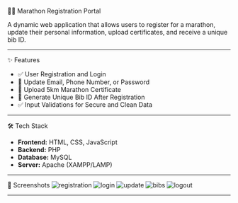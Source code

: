 
 🏃‍♂️ Marathon Registration Portal

A dynamic web application that allows users to register for a marathon, update their personal information, upload certificates, and receive a unique bib ID.

---

 ✨ Features

- ✅ User Registration and Login
- 🔄 Update Email, Phone Number, or Password
- 📄 Upload 5km Marathon Certificate
- 🧾 Generate Unique Bib ID After Registration
- ✅ Input Validations for Secure and Clean Data

---

 🛠️ Tech Stack

- **Frontend:** HTML, CSS, JavaScript  
- **Backend:** PHP  
- **Database:** MySQL  
- **Server:** Apache (XAMPP/LAMP)

---

📸 Screenshots
![registration](https://github.com/user-attachments/assets/70d35656-1b3f-4cb7-af23-9cf7a83576af)
![login](https://github.com/user-attachments/assets/493deee9-caf4-4f4a-9dc8-f5f9f8fc9de4)
![update](https://github.com/user-attachments/assets/c496239f-17e9-4638-92a1-fa4e67c57145)
![bibs](https://github.com/user-attachments/assets/57ebe0ee-ff78-4b09-b703-c8487285452e)
![logout](https://github.com/user-attachments/assets/690962c6-d4ec-45ff-80a9-8ad5fcca0cf9)




---


